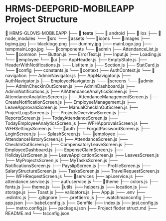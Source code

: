 # HRMS-DEEPGRID-MOBILEAPP Project Structure

📁 HRMS-GLOVIS-MOBILEAPP
├── 📁 __tests__
├── 📁 android
├── 📁 ios
├── 📁 node_modules
└── 📁src
    └── 📁assets
        └── 📁icons
        └── 📁images
            ├── bgimg.jpg
            ├── blacklogo.png
            ├── dummy.jpg
            ├── mainLogo.jpg
            ├── tempmainLogo.jpg
    └── 📁components
        └── 📁admin
            ├── AttendanceList.js
        └── 📁common
            ├── Button.js
            ├── ErrorText.js
            ├── Input.js
            ├── Loading.js
        └── 📁employee
        └── 📁ui
            ├── AppHeader.js
            ├── EmptyState.js
            ├── HeaderWithNotifications.js
            ├── ListItem.js
            ├── Section.js
            ├── StatCard.js
    └── 📁config
        ├── constants.js
    └── 📁context
        ├── AuthContext.js
    └── 📁navigation
        ├── AdminNavigator.js
        ├── AppNavigator.js
        ├── AuthNavigator.js
        ├── EmployeeNavigator.js
    └── 📁screens
        └── 📁admin
            ├── AdminCheckInOutScreen.js
            ├── AdminDashboard.js
            ├── AdminNotifications.js
            ├── AllAttendanceAnalyticsScreen.js
            ├── AttendanceAnalyticsScreen.js
            ├── AttendanceManagementScreen.js
            ├── CreateNotificationScreen.js
            ├── EmployeeManagement.js
            ├── LeaveApprovalsScreen.js
            ├── ManualCheckInOutScreen.js
            ├── ProjectLogsScreen.js
            ├── ProjectsOverviewScreen.js
            ├── ReportsScreen.js
            ├── TodayAttendanceScreen.js
            ├── TodayEmployeeAnalyticsScreen.js
            ├── WFHApprovalsScreen.js
            ├── WFHSettingsScreen.js
        └── 📁auth
            ├── ForgotPasswordScreen.js
            ├── LoginScreen.js
            ├── SplashScreen.js
        └── 📁employee
            ├── AttendanceHistoryScreen.js
            ├── AttendanceScreen.js
            ├── CheckInOutScreen.js
            ├── CompensatoryLeaveScreen.js
            ├── EmployeeDashboard.js
            ├── ExpenseClaimScreen.js
            ├── HolidayListScreen.js
            ├── LeaveApplicationScreen.js
            ├── LeavesScreen.js
            ├── MyProjectsScreen.js
            ├── MyTasksScreen.js
            ├── NotificationsScreen.js
            ├── PayslipScreen.js
            ├── ProfileScreen.js
            ├── SalaryStructureScreen.js
            ├── TasksScreen.js
            ├── TravelRequestScreen.js
            ├── WFHRequestScreen.js
    └── 📁services
        ├── api.service.js
        ├── attendance.service.js
        ├── auth.service.js
    └── 📁theme
        ├── colors.js
        ├── fonts.js
        ├── theme.js
    └── 📁utils
        ├── helpers.js
        ├── location.js
        ├── storage.js
        ├── Toast.js
        ├── validators.js
    ├── App.js
├── .env
├── .eslintrc.js
├── .gitignore
├── .prettierrc.js
├── .watchmanconfig
├── app.json
├── babel.config.js
├── Gemfile
├── index.js
├── jest.config.js
├── metro.config.js
├── package.json
├── Project floder struct.md
├── README.md
└── tsconfig.json
